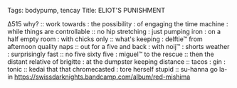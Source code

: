 Tags: bodypump, tencay
Title: ELIOT'S PUNISHMENT  
  
∆515 why? :: work towards : the possibility : of engaging the time machine : while things are controllable :: no hip stretching : just pumping iron : on a half empty room : with chicks only :: what's keeping : delftie™ from afternoon quality naps :: out for a five and back : with noij™ : shorts weather : surprisingly fast :: no five sixty five : miguel™ to the rescue :: then the distant relative of brigitte : at the dumpster keeping distance :: tacos : gin : tonic :: kedai that that chromecasted : tore herself stupid :: su-hanna go la-in
<https://swissdarknights.bandcamp.com/album/red-mishima>  
